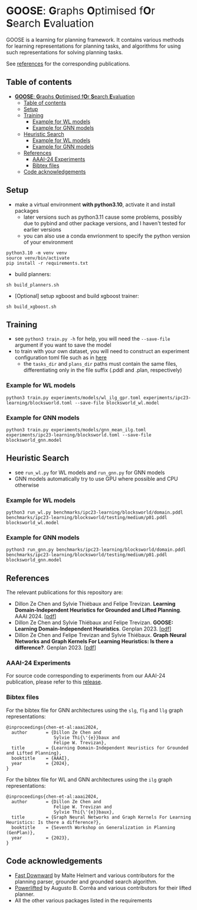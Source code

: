 # <span style="font-weight:normal">**GOOSE**: **G**raphs **O**ptimised f**O**r **S**earch **E**valuation</span>

GOOSE is a learning for planning framework. It contains various methods for learning representations for planning tasks, and algorithms for using such representations for solving planning tasks.

See [references](#references) for the corresponding publications.

## Table of contents
- [**GOOSE**: **G**raphs **O**ptimised f**O**r **S**earch **E**valuation](#goose-graphs-optimised-for-search-evaluation)
  - [Table of contents](#table-of-contents)
  - [Setup](#setup)
  - [Training](#training)
    - [Example for WL models](#example-for-wl-models)
    - [Example for GNN models](#example-for-gnn-models)
  - [Heuristic Search](#heuristic-search)
    - [Example for WL models](#example-for-wl-models-1)
    - [Example for GNN models](#example-for-gnn-models-1)
  - [References](#references)
    - [AAAI-24 Experiments](#aaai-24-experiments)
    - [Bibtex files](#bibtex-files)
  - [Code acknowledgements](#code-acknowledgements)

## Setup
- make a virtual environment **with python3.10**, activate it and install packages
  - later versions such as python3.11 cause some problems, possibly due to pybind and other package versions, and I haven't tested for earlier versions
  - you can also use a conda envrionment to specify the python version of your environment
```
python3.10 -m venv venv
source venv/bin/activate
pip install -r requirements.txt
```
- build planners:
```
sh build_planners.sh
```
- [Optional] setup xgboost and build xgboost trainer:
```
sh build_xgboost.sh
```

## Training
- see `python3 train.py -h` for help, you will need the `--save-file` argument if you want to save the model
- to train with your own dataset, you will need to construct an experiment configuration toml file such as in [here](experiments/ipc23-learning/blocksworld.toml)
  - the `tasks_dir` and `plans_dir` paths must contain the same files, differentiating only in the file suffix (.pddl and .plan, respectively)

### Example for WL models
```
python3 train.py experiments/models/wl_ilg_gpr.toml experiments/ipc23-learning/blocksworld.toml --save-file blocksworld_wl.model
```

### Example for GNN models
```
python3 train.py experiments/models/gnn_mean_ilg.toml experiments/ipc23-learning/blocksworld.toml --save-file blocksworld_gnn.model
```

## Heuristic Search
- see `run_wl.py` for WL models and `run_gnn.py` for GNN models
- GNN models automatically try to use GPU where possible and CPU otherwise

### Example for WL models
```
python3 run_wl.py benchmarks/ipc23-learning/blocksworld/domain.pddl benchmarks/ipc23-learning/blocksworld/testing/medium/p01.pddl blocksworld_wl.model
```

### Example for GNN models
```
python3 run_gnn.py benchmarks/ipc23-learning/blocksworld/domain.pddl benchmarks/ipc23-learning/blocksworld/testing/medium/p01.pddl blocksworld_gnn.model
```

## References
The relevant publications for this repository are:

- Dillon Ze Chen and Sylvie Thiébaux and Felipe Trevizan. **Learning Domain-Independent Heuristics for Grounded and Lifted Planning**. AAAI 2024. [[pdf](https://dillonzchen.github.io/publications/Chen2024Goose.pdf)]
- Dillon Ze Chen and Sylvie Thiébaux and Felipe Trevizan. **GOOSE: Learning Domain-Independent Heuristics**. Genplan 2023. [[pdf](https://dillonzchen.github.io/publications/Chen2023Wl.pdf)]
- Dillon Ze Chen and Felipe Trevizan and Sylvie Thiébaux. **Graph Neural Networks and Graph Kernels For Learning Heuristics: Is there a difference?**. Genplan 2023. [[pdf](https://dillonzchen.github.io/publications/Chen2023Goose.pdf)]

### AAAI-24 Experiments
For source code corresponding to experiments from our AAAI-24 publication, please refer to this [release](https://github.com/DillonZChen/goose/releases/tag/v1.0.0).

### Bibtex files
For the bibtex file for GNN architectures using the `slg`, `flg` and `llg` graph representations:
```
@inproceedings{chen-et-al:aaai2024,
  author       = {Dillon Ze Chen and
                  Sylvie Thi{\'{e}}baux and
                  Felipe W. Trevizan},
  title        = {Learning Domain-Independent Heuristics for Grounded and Lifted Planning},
  booktitle    = {AAAI},
  year         = {2024},
}
```

For the bibtex file for WL and GNN architectures using the `ilg` graph representations:
```
@inproceedings{chen-et-al:aaai2024,
  author       = {Dillon Ze Chen and
                  Felipe W. Trevizan and 
                  Sylvie Thi{\'{e}}baux},
  title        = {Graph Neural Networks and Graph Kernels For Learning Heuristics: Is there a difference?},
  booktitle    = {Seventh Workshop on Generalization in Planning (GenPlan)},
  year         = {2023},
}
```

## Code acknowledgements
- [Fast Downward](https://github.com/aibasel/downward) by Malte Helmert and various contributors for the planning parser, grounder and grounded search algorithm.
- [Powerlifted](https://github.com/abcorrea/powerlifted) by Augusto B. Corrêa and various contributors for their lifted planner.
- All the other various packages listed in the requirements
